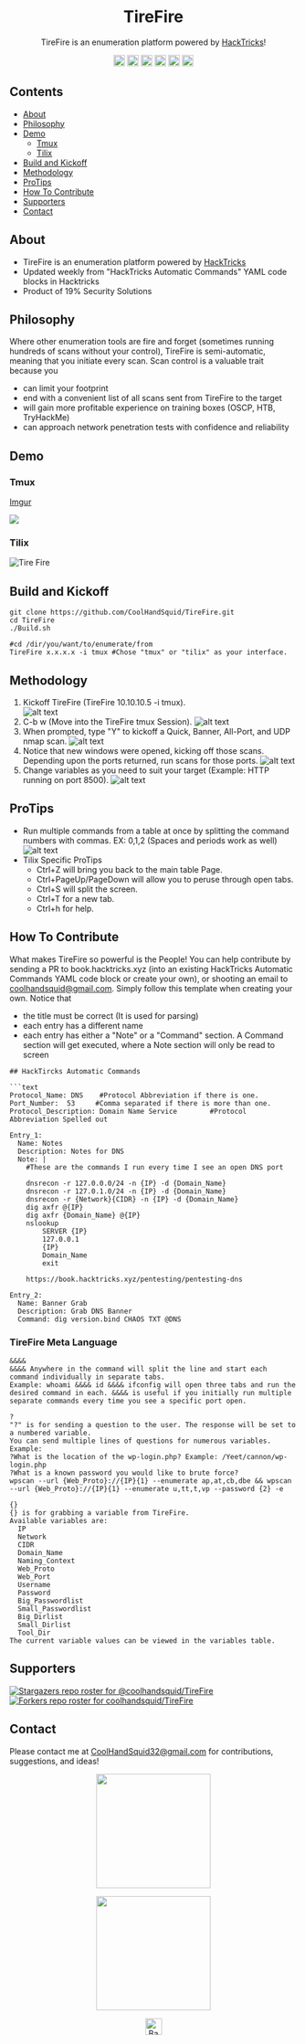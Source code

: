 <h1 align="center">TireFire</h1>
<p align="center">TireFire is an enumeration platform powered by <a href="https://book.hacktricks.xyz">HackTricks</a>!</p>
<p align="center">
  <a><img src="https://img.shields.io/badge/price-FREE-0098f7.svg" height="20"/></a>
  <a><img src="https://img.shields.io/github/license/mashape/apistatus.svg" height="20"/></a>
  <a><img src="https://img.shields.io/badge/OS-Kali-yellow.svg" height="20"/></a>
  <a><img src="https://img.shields.io/badge/python-3.7%2B-blue.svg" height="20"/></a>
  <a><img src="https://img.shields.io/badge/version-4.1.1-lightgrey.svg" height="20"/></a>
  <a href="https://twitter.com/intent/tweet?text=I%20love%20automating%20the%20scanning%20and%20enumeration%20capabilities%20I%20have%20with%20the%20enumeration%20platform%20powered%20by%20https%3A%2F%2Fbook.HackTricks.xyz%21%20It%20is%20so%20convenient%21&url=https://github.com/CoolHandSquid/TireFire&via=CoolHandSquid&hashtags=infosec,oscp,HackTheBox,kalilinux,pentesting"><img src="https://img.shields.io/twitter/url/http/shields.io.svg?style=social" alt="tweet" height="20"></a>
</p>

## Contents
  - [About](#about)
  - [Philosophy](#philosophy)
  - [Demo](#demo)
    - [Tmux](#tmux)
    - [Tilix](#tilix)
  - [Build and Kickoff](#build-and-kickoff)
  - [Methodology](#methodology)
  - [ProTips](#protips)
  - [How To Contribute](#how-to-contribute)
  - [Supporters](#supporters)
  - [Contact](#contact)

## About
- TireFire is an enumeration platform powered by [HackTricks](https://book.hacktricks.xyz)
- Updated weekly from "HackTricks Automatic Commands" YAML code blocks in Hacktricks
- Product of 19% Security Solutions

## Philosophy
Where other enumeration tools are fire and forget (sometimes running hundreds of scans without your control), TireFire is semi-automatic, meaning that you initiate every scan. Scan control is a valuable trait because you
- can limit your footprint
- end with a convenient list of all scans sent from TireFire to the target
- will gain more profitable experience on training boxes (OSCP, HTB, TryHackMe)
- can approach network penetration tests with confidence and reliability

## Demo

### Tmux

<!--![TmuxRecon](https://coolhandsquid.github.io/TireFire/Images/TmuxRecon.gif)-->
[Imgur](https://i.imgur.com/8Dygqhu.gifv)

<blockquote class="imgur-embed-pub" lang="en" data-id="a/8Dygqhu" data-context="false" ><a href="//imgur.com/a/8Dygqhu"></a></blockquote><script async src="//s.imgur.com/min/embed.js" charset="utf-8"></script>

<img src="https://static01.bbi.io/8Dygqhu.gif"/>

### Tilix
![Tire Fire](https://coolhandsquid.github.io/TireFire/Images/TireFire_tilix_demo.gif)

## Build and Kickoff
```
git clone https://github.com/CoolHandSquid/TireFire.git
cd TireFire
./Build.sh

#cd /dir/you/want/to/enumerate/from
TireFire x.x.x.x -i tmux #Chose "tmux" or "tilix" as your interface.
```

## Methodology
1. Kickoff TireFire (TireFire 10.10.10.5 -i tmux).  
  ![alt text](https://coolhandsquid.github.io/TireFire/Images/TireFire_Kickoff_1.png)
2. C-b w (Move into the TireFire tmux Session).
  ![alt text](https://coolhandsquid.github.io/TireFire/Images/TireFire_Kickoff_2.png)
3. When prompted, type "Y" to kickoff a Quick, Banner, All-Port, and UDP nmap scan.
  ![alt text](https://coolhandsquid.github.io/TireFire/Images/TmuxRecon_Init_2.png)
4. Notice that new windows were opened, kicking off those scans. Depending upon the ports returned, run scans for those ports.
  ![alt text](https://coolhandsquid.github.io/TireFire/Images/TmuxRecon_InAction_3.png)
5. Change variables as you need to suit your target (Example: HTTP running on port 8500).
  ![alt text](https://coolhandsquid.github.io/TireFire/Images/TmuxRecon_Variables_6.png)

## ProTips
- Run multiple commands from a table at once by splitting the command numbers with commas. EX: 0,1,2 (Spaces and periods work as well)
![alt text](https://coolhandsquid.github.io/TireFire/Images/4_split.png)
- Tilix Specific ProTips
  - Ctrl+Z will bring you back to the main table Page.
  - Ctrl+PageUp/PageDown will allow you to peruse through open tabs.
  - Ctrl+S will split the screen.
  - Ctrl+T for a new tab.
  - Ctrl+h for help.

## How To Contribute
What makes TireFire so powerful is the People! You can help contribute by sending a PR to book.hacktricks.xyz (into an existing HackTricks Automatic Commands YAML code block or create your own), or shooting an email to coolhandsquid@gmail.com. Simply follow this template when creating your own. Notice that
- the title must be correct (It is used for parsing)
- each entry has a different name
- each entry has either a "Note" or a "Command" section. A Command section will get executed, where a Note section will only be read to screen
```
## HackTircks Automatic Commands

```text
Protocol_Name: DNS    #Protocol Abbreviation if there is one.
Port_Number:  53     #Comma separated if there is more than one.
Protocol_Description: Domain Name Service        #Protocol Abbreviation Spelled out

Entry_1:
  Name: Notes
  Description: Notes for DNS
  Note: |
    #These are the commands I run every time I see an open DNS port

    dnsrecon -r 127.0.0.0/24 -n {IP} -d {Domain_Name}
    dnsrecon -r 127.0.1.0/24 -n {IP} -d {Domain_Name}
    dnsrecon -r {Network}{CIDR} -n {IP} -d {Domain_Name}
    dig axfr @{IP}
    dig axfr {Domain_Name} @{IP}
    nslookup
        SERVER {IP}
        127.0.0.1
        {IP}
        Domain_Name
        exit

    https://book.hacktricks.xyz/pentesting/pentesting-dns

Entry_2:
  Name: Banner Grab
  Description: Grab DNS Banner
  Command: dig version.bind CHAOS TXT @DNS
```

### TireFire Meta Language
```
&&&&
&&&& Anywhere in the command will split the line and start each command individually in separate tabs.
Example: whoami &&&& id &&&& ifconfig will open three tabs and run the desired command in each. &&&& is useful if you initially run multiple separate commands every time you see a specific port open.

?
"?" is for sending a question to the user. The response will be set to a numbered variable.
You can send multiple lines of questions for numerous variables.
Example:
?What is the location of the wp-login.php? Example: /Yeet/cannon/wp-login.php
?What is a known password you would like to brute force?
wpscan --url {Web_Proto}://{IP}{1} --enumerate ap,at,cb,dbe && wpscan --url {Web_Proto}://{IP}{1} --enumerate u,tt,t,vp --password {2} -e 

{}
{} is for grabbing a variable from TireFire.
Available variables are:
  IP
  Network
  CIDR
  Domain_Name
  Naming_Context
  Web_Proto
  Web_Port
  Username
  Password
  Big_Passwordlist
  Small_Passwordlist
  Big_Dirlist
  Small_Dirlist
  Tool_Dir
The current variable values can be viewed in the variables table.
```
## Supporters
[![Stargazers repo roster for @coolhandsquid/TireFire](https://reporoster.com/stars/coolhandsquid/TireFire)](https://github.com/coolhandsquid/TireFire/stargazers)
[![Forkers repo roster for coolhandsquid/TireFire](https://reporoster.com/forks/coolhandsquid/TireFire)](https://github.com/coolhandsquid/TireFire/network/members)

## Contact
Please contact me at CoolHandSquid32@gmail.com for contributions, suggestions, and ideas!  
<p align="center">
<img src="https://coolhandsquid.github.io/TireFire/Images/TireFireLogo1.png" width="200" />  
</p>
<p align="center">
<img src="https://coolhandsquid.github.io/TireFire/Images/CoolHandSquid.jpg" width="200" /> 
</p>

<p align="center"><a href="https://github.com/coolhandsquid/TireFire#Contents"><img src="https://coolhandsquid.github.io/TireFire/Images/backToTopButton.png" alt="Back to top" height="29"/></a></p>
